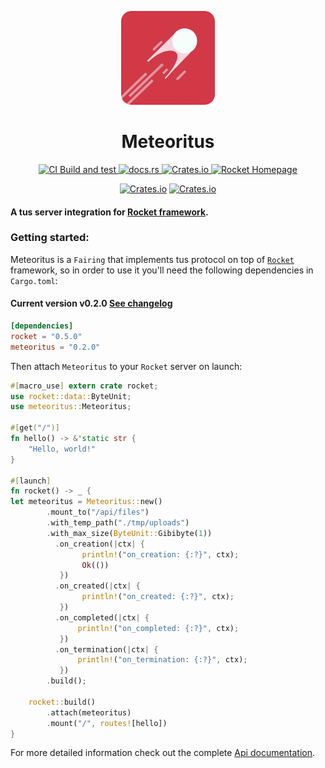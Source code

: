 <p align="center">
    <img src="assets/logo-boxed-rounded.png" width="150" />
</p>

<h1 align="center">Meteoritus</h1>

<div align="center">
<a href="https://github.com/kallebysantos/meteoritus/actions/workflows/build-and-test.yml" align="center">
    <img alt="CI Build and test" src="https://github.com/kallebysantos/meteoritus/actions/workflows/build-and-test.yml/badge.svg">
</a>

<a href="https://docs.rs/meteoritus" align="center">
    <img alt="docs.rs" src="https://img.shields.io/docsrs/meteoritus">
</a>

<a href="https://crates.io/crates/meteoritus" align="center">
    <img alt="Crates.io" src="https://img.shields.io/crates/v/meteoritus">
</a>

<a href="https://rocket.rs" align="center">
    <img alt="Rocket Homepage" src="https://img.shields.io/badge/web-rocket.rs-red?style=flat&label=https&colorB=d33847">
</a>

[![Crates.io](https://img.shields.io/crates/d/meteoritus)](https://crates.io/crates/meteoritus)
[![Crates.io](https://img.shields.io/crates/l/meteoritus)](https://crates.io/crates/meteoritus)
</div>

#### A tus server integration for [Rocket framework](https://rocket.rs/).

### Getting started:
Meteoritus is a `Fairing` that implements tus protocol on top of [`Rocket`](https://rocket.rs) framework, so in order to use it you'll need the following dependencies in `Cargo.toml`:

#### Current version v0.2.0 [See changelog](https://github.com/kallebysantos/meteoritus/blob/main/CHANGELOG.md)
```toml
[dependencies]
rocket = "0.5.0"
meteoritus = "0.2.0"
```

Then attach `Meteoritus` to your `Rocket` server on launch:

```rust
#[macro_use] extern crate rocket;
use rocket::data::ByteUnit;
use meteoritus::Meteoritus;

#[get("/")]
fn hello() -> &'static str {
    "Hello, world!"
}

#[launch]
fn rocket() -> _ {
let meteoritus = Meteoritus::new()
        .mount_to("/api/files")
        .with_temp_path("./tmp/uploads")
        .with_max_size(ByteUnit::Gibibyte(1))
          .on_creation(|ctx| {
                println!("on_creation: {:?}", ctx);
                Ok(())
           })
          .on_created(|ctx| {
                println!("on_created: {:?}", ctx);
           })
          .on_completed(|ctx| {
               println!("on_completed: {:?}", ctx);
           })
          .on_termination(|ctx| {
               println!("on_termination: {:?}", ctx);
           })
        .build();
    
    rocket::build()
        .attach(meteoritus)
        .mount("/", routes![hello])
}
```
For more detailed information check out the complete [Api documentation](https://docs.rs/meteoritus/).
